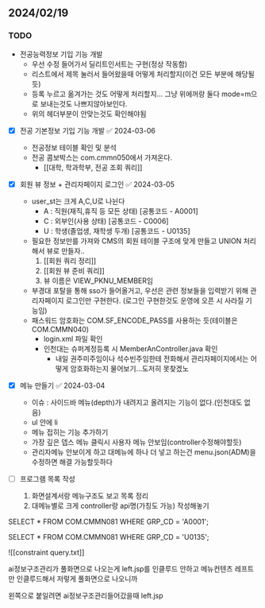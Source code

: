
## 2024/02/19
### TODO

- 전공능력정보 기입 기능 개발
	-  우선 수정 들어가서 딜리트인서트는 구현(정상 작동함)
	-  리스트에서 제목 눌러서 들어왔을때 어떻게 처리할지(이건 모든 부분에 해당될듯)
	-  등록 누르고 옮겨가는 것도 어떻게 처리할지... 그냥 위에꺼랑 둘다 mode=m으로 보내는것도 나쁘지않아보인다.
	- 위의 헤더부분이 안맞는것도 확인해야됨

- [x] 전공 기본정보 기입 기능 개발 ✅ 2024-03-06
	- 전공정보 테이블 확인 및 분석
	- 전공 콤보박스는 com.cmmn050에서 가져온다.
		- [[대학, 학과학부, 전공 조회 쿼리]]


- [x] 회원 뷰 정보 + 관리자페이지 로그인 ✅ 2024-03-05
	- user_st는 크게 A,C,U로 나뉜다
		- A : 직원(재직,휴직 등 모든 상태) \[공통코드 -  A0001]
		- C : 외부인(사용 상태) \[공통코드 - C0006]
		- U : 학생(졸업생, 재학생 두개) \[공통코드 - U0135]
	- 필요한  정보만를 가져와 CMS의 회원 테이블 구조에 맞게 만들고 UNION 처리해서 뷰로 만들자..
		1.  [[회원 쿼리 정리]]
		2. [[회원 뷰 준비 쿼리]]
		3. 뷰 이름은 VIEW_PKNU_MEMBER임
	- 부경대 포탈을 통해 sso가 들어올거고, 우선은 관련 정보들을 입력받기 위해 관리자페이지 로그인만 구현한다. (로그인 구현한것도 운영에 오픈 시 사라질 기능임)	
	- 패스워드 암호화는 COM.SF_ENCODE_PASS를 사용하는 듯(테이블은 COM.CMMN040)
		- login.xml 파일 확인
		- 인천대는 슈퍼계정등록 시 MemberAnController.java 확인
			-  내일 권주미주임이나 석수빈주임한테 전화해서 관리자페이지에서는 어떻게 암호화하는지 물어보기...도저히 못찾겠노

- [x] 메뉴 만들기 ✅ 2024-03-04
	- 이슈 : 사이드바 메뉴(depth)가 내려지고 올려지는 기능이 없다.(인천대도 없음)
	- ul 안에 li
	- 메뉴 접히는 기능 추가하기
	- 가장 깊은 뎁스 메뉴 클릭시 사용자 메뉴 안보임(controller수정해야할듯)
	- 관리자메뉴 안보이게 하고 대메뉴에 하나 더 넣고 하는건 menu.json(ADM)을 수정하면 해결 가능할듯하다	

- [ ]  프로그램 목록 작성
	1. 화면설계서랑 메뉴구조도 보고 목록 정리
	2. 대메뉴별로 크게 controller랑 api명(가칭도 가능) 작성해놓기
	 

SELECT * FROM COM.CMMN081
WHERE GRP_CD = 'A0001';

SELECT * FROM COM.CMMN081
WHERE GRP_CD = 'U0135';

![[constraint query.txt]]




ai정보구조관리가 풀화면으로 나오는게 left.jsp를 인클루드 안하고 메뉴컨텐츠 레프트만 인클루드해서 저렇게 풀화면으로 나오니까

왼쪽으로 붙일려면 ai정보구조관리들어갔을때 left.jsp